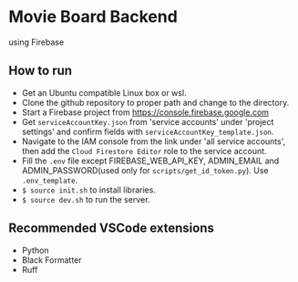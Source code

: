 # Movie Board Backend
using Firebase

## How to run
- Get an Ubuntu compatible Linux box or wsl.
- Clone the github repository to proper path and change to the directory.
- Start a Firebase project from https://console.firebase.google.com
- Get `serviceAccountKey.json` from 'service accounts' under 'project settings' and confirm fields with `serviceAccountKey_template.json`.
- Navigate to the IAM console from the link under 'all service accounts', then add the `Cloud Firestore Editor` role to the service account.
- Fill the `.env` file except FIREBASE_WEB_API_KEY, ADMIN_EMAIL and ADMIN_PASSWORD(used only for `scripts/get_id_token.py`). Use `.env_template`.
- `$ source init.sh` to install libraries.
- `$ source dev.sh` to run the server.

## Recommended VSCode extensions
- Python
- Black Formatter
- Ruff

